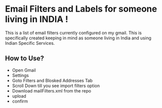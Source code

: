 # Email Filters and Labels for someone living in INDIA !
This is a list of email filters currently configured on my gmail. This is specifically created keeping in mind as someone living in India and using Indian Specific Services.

## How to Use?
- Open Gmail
- Settings
- Goto Filters and Blosked Addresses Tab
- Scroll Down till you see import filters option
- Download mailFilters.xml from the repo
- upload
- confirm
